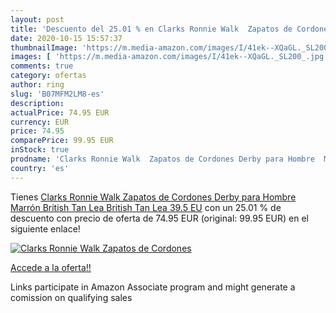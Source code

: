 ```yaml
---
layout: post
title: 'Descuento del 25.01 % en Clarks Ronnie Walk  Zapatos de Cordones '
date: 2020-10-15 15:57:37
thumbnailImage: 'https://m.media-amazon.com/images/I/41ek--XQaGL._SL200_.jpg'
images: [ 'https://m.media-amazon.com/images/I/41ek--XQaGL._SL200_.jpg' ]
comments: true
category: ofertas
author: ring
slug: 'B07MFM2LM8-es'
description:
actualPrice: 74.95 EUR
currency: EUR
price: 74.95
comparePrice: 99.95 EUR
inStock: true
prodname: 'Clarks Ronnie Walk  Zapatos de Cordones Derby para Hombre  Marrón  British Tan Lea British Tan Lea   39.5 EU'
country: 'es'
---
```


Tienes [Clarks Ronnie Walk  Zapatos de Cordones Derby para Hombre  Marrón  British Tan Lea British Tan Lea   39.5 EU](https://www.amazon.es/dp/B07MFM2LM8/?tag=tolees-21) con un 25.01 % de descuento con precio de oferta de 74.95 EUR (original: 99.95 EUR) en el siguiente enlace!

[![Clarks Ronnie Walk  Zapatos de Cordones ](https://m.media-amazon.com/images/I/41ek--XQaGL._SL200_.jpg)](https://www.amazon.es/dp/B07MFM2LM8/?tag=tolees-21)

[Accede a la oferta!!](https://www.amazon.es/dp/B07MFM2LM8/?tag=tolees-21)

Links participate in Amazon Associate program and might generate a comission on qualifying sales


